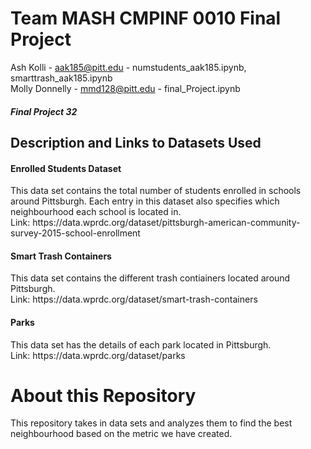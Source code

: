 <h1> Team MASH CMPINF 0010 Final Project </h1>

Ash Kolli - aak185@pitt.edu - numstudents_aak185.ipynb, smarttrash_aak185.ipynb<br>
Molly Donnelly - mmd128@pitt.edu - final_Project.ipynb
<h5> Final Project 32</h5>

<h2>Description and Links to Datasets Used</h2>
<h4>Enrolled Students Dataset</h4>
This data set contains the total number of students enrolled in schools around Pittsburgh. Each entry in this dataset also specifies which neighbourhood each school is located in. <br>
Link: https://data.wprdc.org/dataset/pittsburgh-american-community-survey-2015-school-enrollment

<h4>Smart Trash Containers</h4>
This data set contains the different trash contiainers located around Pittsburgh. <br>
Link: https://data.wprdc.org/dataset/smart-trash-containers

<h4>Parks</h4>
This data set has the details of each park located in Pittsburgh. <br>
Link: https://data.wprdc.org/dataset/parks

# About this Repository 
This repository takes in data sets and analyzes them to find the best neighbourhood based on the metric we have created.
